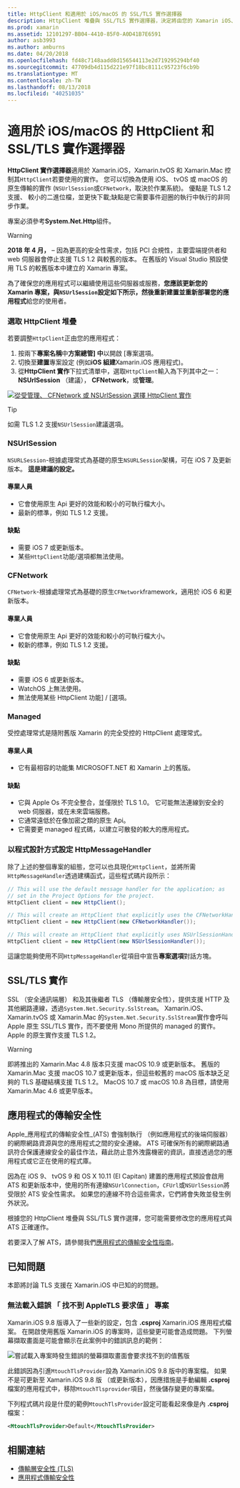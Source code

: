 ```yaml
---
title: HttpClient 和適用於 iOS/macOS 的 SSL/TLS 實作選擇器
description: HttpClient 堆疊與 SSL/TLS 實作選擇器，決定將由您的 Xamarin iOS、 tvOS 或 macOS 應用程式的 HttpClient 和 SSL/TLS 實作。
ms.prod: xamarin
ms.assetid: 12101297-BB04-4410-85F0-A0D41B7E6591
author: asb3993
ms.author: amburns
ms.date: 04/20/2018
ms.openlocfilehash: fd48c7148aadd8d156544113e2d719295294bf40
ms.sourcegitcommit: 47709db4d115d221e97f18bc8111c95723f6cb9b
ms.translationtype: MT
ms.contentlocale: zh-TW
ms.lasthandoff: 08/13/2018
ms.locfileid: "40251035"
---
```

# <a name="httpclient-and-ssltls-implementation-selector-for-iosmacos"></a>適用於 iOS/macOS 的 HttpClient 和 SSL/TLS 實作選擇器

**HttpClient 實作選擇器**適用於 Xamarin.iOS，Xamarin.tvOS 和 Xamarin.Mac 控制其`HttpClient`若要使用的實作。 您可以切換為使用 iOS、 tvOS 或 macOS 的原生傳輸的實作 (`NSUrlSession`或`CFNetwork`，取決於作業系統)。 優點是 TLS 1.2 支援、 較小的二進位檔，並更快下載;缺點是它需要事件迴圈的執行中執行的非同步作業。

專案必須參考**System.Net.Http**組件。

> [!WARNING]
> **2018 年 4 月，** – 因為更高的安全性需求，包括 PCI 合規性，主要雲端提供者和 web 伺服器會停止支援 TLS 1.2 與較舊的版本。  在舊版的 Visual Studio 預設使用 TLS 的較舊版本中建立的 Xamarin 專案。
>
> 為了確保您的應用程式可以繼續使用這些伺服器或服務，**您應該更新您的 Xamarin 專案，與`NSUrlSession`設定如下所示，然後重新建置並重新部署您的應用程式**給您的使用者。

### <a name="selecting-an-httpclient-stack"></a>選取 HttpClient 堆疊

若要調整`HttpClient`正由您的應用程式：

1. 按兩下**專案名稱**中**方案總管] 中**以開啟 [專案選項。
2. 切換至**建置**專案設定 (例如**iOS 組建**Xamarin.iOS 應用程式)。
3. 從**HttpClient 實作**下拉式清單中，選取`HttpClient`輸入為下列其中之一： **NSUrlSession** （建議）， **CFNetwork**，或**管理**。

[![從受管理、 CFNetwork 或 NSUrlSession 選擇 HttpClient 實作](http-stack-images/http-xs-sml.png)](http-stack-images/http-xs.png#lightbox)

> [!TIP]
> 如需 TLS 1.2 支援`NSUrlSession`建議選項。

### <a name="nsurlsession"></a>NSUrlSession

`NSURLSession`-根據處理常式為基礎的原生`NSURLSession`架構，可在 iOS 7 及更新版本。 
**這是建議的設定。**

#### <a name="pros"></a>專業人員

- 它會使用原生 Api 更好的效能和較小的可執行檔大小。
- 最新的標準，例如 TLS 1.2 支援。

#### <a name="cons"></a>缺點

- 需要 iOS 7 或更新版本。
- 某些`HttpClient`功能/選項都無法使用。

### <a name="cfnetwork"></a>CFNetwork

`CFNetwork`-根據處理常式為基礎的原生`CFNetwork`framework，適用於 iOS 6 和更新版本。

#### <a name="pros"></a>專業人員

- 它會使用原生 Api 更好的效能和較小的可執行檔大小。
- 較新的標準，例如 TLS 1.2 支援。

#### <a name="cons"></a>缺點

- 需要 iOS 6 或更新版本。
- WatchOS 上無法使用。
- 無法使用某些 HttpClient 功能] / [選項。

### <a name="managed"></a>Managed

受控處理常式是隨附舊版 Xamarin 的完全受控的 HttpClient 處理常式。

#### <a name="pros"></a>專業人員

- 它有最相容的功能集 MICROSOFT.NET 和 Xamarin 上的舊版。

#### <a name="cons"></a>缺點

- 它與 Apple Os 不完全整合，並僅限於 TLS 1.0。 它可能無法連線到安全的 web 伺服器，或在未來雲端服務。
- 它通常遠低於在像加密之類的原生 Api。
- 它需要更 managed 程式碼，以建立可散發的較大的應用程式。

### <a name="programmatically-setting-the-httpmessagehandler"></a>以程式設計方式設定 HttpMessageHandler

除了上述的整個專案的組態，您可以也具現化`HttpClient`，並將所需`HttpMessageHandler`透過建構函式，這些程式碼片段所示：

```csharp
// This will use the default message handler for the application; as
// set in the Project Options for the project.
HttpClient client = new HttpClient();

// This will create an HttpClient that explicitly uses the CFNetworkHandler
HttpClient client = new HttpClient(new CFNetworkHandler());

// This will create an HttpClient that explicitly uses NSUrlSessionHandler
HttpClient client = new HttpClient(new NSUrlSessionHandler());
```

這讓您能夠使用不同`HttpMessageHandler`從項目中宣告**專案選項**對話方塊。

## <a name="ssltls-implementation"></a>SSL/TLS 實作

SSL （安全通訊端層） 和及其後繼者 TLS （傳輸層安全性），提供支援 HTTP 及其他網路連線，透過`System.Net.Security.SslStream`。 Xamarin.iOS、 Xamarin.tvOS 或 Xamarin.Mac 的`System.Net.Security.SslStream`實作會呼叫 Apple 原生 SSL/TLS 實作，而不要使用 Mono 所提供的 managed 的實作。 Apple 的原生實作支援 TLS 1.2。

> [!WARNING]
> 即將推出的 Xamarin.Mac 4.8 版本只支援 macOS 10.9 或更新版本。
> 舊版的 Xamarin.Mac 支援 macOS 10.7 或更新版本，但這些較舊的 macOS 版本缺乏足夠的 TLS 基礎結構支援 TLS 1.2。 MacOS 10.7 或 macOS 10.8 為目標，請使用 Xamarin.Mac 4.6 或更早版本。

## <a name="app-transport-security"></a>應用程式的傳輸安全性

Apple_應用程式的傳輸安全性_(ATS) 會強制執行 （例如應用程式的後端伺服器） 的網際網路資源與您的應用程式之間的安全連線。 ATS 可確保所有的網際網路通訊符合保護連線安全的最佳作法，藉此防止意外洩露機密的資訊，直接透過您的應用程式或它正在使用的程式庫。

因為在 iOS 9、 tvOS 9 和 OS X 10.11 (El Capitan) 建置的應用程式預設會啟用 ATS 和更新版本中，使用的所有連線`NSUrlConnection`，`CFUrl`或`NSUrlSession`將受限於 ATS 安全性需求。 如果您的連線不符合這些需求，它們將會失敗並發生例外狀況。

根據您的 HttpClient 堆疊與 SSL/TLS 實作選擇，您可能需要修改您的應用程式與 ATS 正確運作。

若要深入了解 ATS，請參閱我們[應用程式的傳輸安全性指南](~/ios/app-fundamentals/ats.md)。

## <a name="known-issues"></a>已知問題

本節將討論 TLS 支援在 Xamarin.iOS 中已知的的問題。

### <a name="project-failed-to-load-with-error-requested-value-appletls-wasnt-found"></a>無法載入錯誤 「 找不到 AppleTLS 要求值 」 專案

Xamarin.iOS 9.8 版導入了一些新的設定，包含 **.csproj** Xamarin.iOS 應用程式檔案。 在開啟使用舊版 Xamarin.iOS 的專案時，這些變更可能會造成問題。 下列螢幕擷取畫面是可能會顯示在此案例中的錯誤訊息的範例：

![嘗試載入專案時發生錯誤的螢幕擷取畫面會要求找不到的值舊版](http-stack-images/tlserror-xs.png)

此錯誤因為引進`MtouchTlsProvider`設為 Xamarin.iOS 9.8 版中的專案檔。 如果不是可更新至 Xamarin.iOS 9.8 版 （或更新版本），因應措施是手動編輯 **.csproj**檔案的應用程式中，移除`MtouchTlsprovider`項目，然後儲存變更的專案檔。

下列程式碼片段是什麼的範例`MtouchTlsProvider`設定可能看起來像是內 **.csproj**檔案：

```xml
<MtouchTlsProvider>Default</MtouchTlsProvider>
```

## <a name="related-links"></a>相關連結

- [傳輸層安全性 (TLS)](~/cross-platform/app-fundamentals/transport-layer-security.md)
- [應用程式傳輸安全性](~/ios/app-fundamentals/ats.md)
